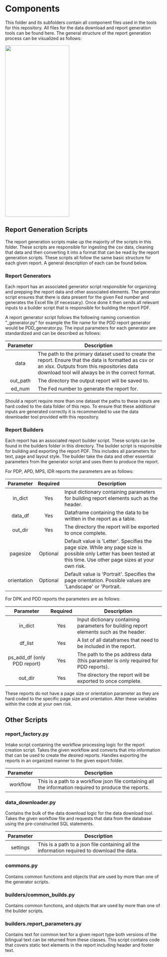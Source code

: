 # Components

This folder and its subfolders contain all component files used in the tools for this repository. All files for the data
download and report generation tools can be found here. The general structure of the report generation process can be 
visualized as follows:

<img height="551" src="C:\reports_creation\docs\img\rc_process.png" width="206"/>

## Report Generation Scripts

The report generation scripts make up the majority of the scripts in this folder. These scripts are responsible for 
ingesting the csv data, cleaning that data and then converting it into a format that can be read by the report generation
scripts. These scripts all follow the same basic structure for each given report. A general description of each can be found 
below.

### Report Generators

Each report has an associated generator script responsible for organizing and prepping the report data and other associated
elements. The generator script ensures that there is data present for the given Fed number and generates the Excel file (if necessary).
Once done it then sends all relevant inputs to a builder script that is responsible for building the report PDF.

A report generator script follows the following naming convention "<report abbreviation>_generator.py" for example the
file name for the PDD report generator would be PDD_generator.py. The input parameters for each generator are standardized
and can be described as follows:

| Parameter | Description                                                                                                                                                                                             |
|:---------:|---------------------------------------------------------------------------------------------------------------------------------------------------------------------------------------------------------|
|   data    | The path to the primary dataset used to create the report. Ensure that the data is formatted as csv or an xlsx. Outputs from this repositories data download tool will always be in the correct format. |
| out_path  | The directory the output report will be saved to.                                                                                                                                                       |
|  ed_num   | The Fed number to generate the report for.                                                                                                                                                              |

Should a report require more than one dataset the paths to these inputs are hard coded to the data folder of this repo.
To ensure that these additional inputs are generated correctly it is recommended to use the data downloader tool provided
with this repository. 

### Report Builders

Each report has an associated report builder script. These scripts can be found in the builders folder in this directory.
The builder script is responsible for building and exporting the report PDF. This includes all parameters for text, page
and layout style. The builder take the data and other essential parameters from the generator script and uses them to 
produce the report.

For PDP, APD, MPS, IDR reports the parameters are as follows:

|  Parameter  | Required | Description                                                                                                                                                          |
|:-----------:|:--------:|----------------------------------------------------------------------------------------------------------------------------------------------------------------------|
|   in_dict   |   Yes    | Input dictionary containing parameters for building report elements such as the header.                                                                              |
|   data_df   |   Yes    | Dataframe containing the data to be written in the report as a table.                                                                                                |
|   out_dir   |   Yes    | The directory the report will be exported to once complete.                                                                                                          |
|  pagesize   | Optional | Default value is 'Letter'. Specifies the page size. While any page size is possible only Letter has been tested at this time. Use other page sizes at your own risk. |
| orientation | Optional | Default value is 'Portrait'. Specifies the page orientation. Possible values are 'Landscape' or 'Portrait.                                                           |

For DPK and PDD reports the parameters are as follows:

|          Parameter          | Required | Description                                                                             |
|:---------------------------:|:--------:|-----------------------------------------------------------------------------------------|
|           in_dict           |   Yes    | Input dictionary containing parameters for building report elements such as the header. |
|           df_list           |   Yes    | A list of all dataframes that need to be included in the report.                        |
| ps_add_df (only PDD report) |   Yes    | The path to the ps address data (this parameter is only required for PDD reports).      |
|           out_dir           |   Yes    | The directory the report will be exported to once complete.                             |

These reports do not have a page size or orientation parameter as they are hard coded to the specific page size and orientation. Alter
these variables within the code at your own risk. 

## Other Scripts

### report_factory.py

Intake script containing the workflow processing logic for the report creation script. Takes the given workflow and 
converts that into information that can be used to create the desired reports. Handles exporting the reports in an organized
manner to the given export folder.

| Parameter | Description                                                                                            |
|:---------:|--------------------------------------------------------------------------------------------------------|
| workflow  | This is a path to a workflow json file containing all the information required to produce the reports. |

### data_downloader.py

Contains the bulk of the data download logic for the data download tool. Takes the given workflow file and requests that
data from the database using the pre-constructed SQL statements. 

| Parameter | Description                                                                                 |
|:---------:|---------------------------------------------------------------------------------------------|
| settings  | This is a path to a json file containing all the information required to download the data. |

### commons.py

Contains common functions and objects that are used by more than one of the generator scripts. 

### builders/common_builds.py

Contains common functions, and objects that are used by more than one of the builder scripts.

### builders.report_parameters.py

Contains text for common text for a given report type both versions of the bilingual text can be returned from these 
classes. This script contains code that covers static text elements in the report including header and footer text.
